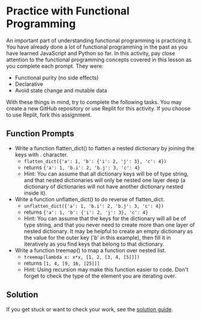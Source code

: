 # Practice with Functional Programming

An important part of understanding functional programming is practicing it. You have already done a lot of functional programming in the past as you have learned JavaScript and Python so far. In this activity, pay close attention to the functional programming concepts covered in this lesson as you complete each prompt. They were:

- Functional purity (no side effects)
- Declarative
- Avoid state change and mutable data

With these things in mind, try to complete the following tasks. You may create a new GitHub repository or use Replit for this activity. If you choose to use Replit, fork this assignment.

## Function Prompts

- Write a function flatten_dict() to flatten a nested dictionary by joining the keys with . character.
  - `flatten_dict({'a': 1, 'b': {'i': 2, 'j': 3}, 'c': 4})`
  - returns `{'a': 1, 'b.i': 2, 'b.j': 3, 'c': 4}`
  - Hint: You can assume that all dictionary keys will be of type string, and that nested dictionaries will only be nested one layer deep (a dictionary of dictionaries will not have another dictionary nested inside it).
- Write a function unflatten_dict() to do reverse of flatten_dict.
  - `unflatten_dict({'a': 1, 'b.i': 2, 'b.j': 3, 'c': 4})`
  - returns `{'a': 1, 'b': {'i': 2, 'j': 3}, 'c': 4}`
  - Hint: You can assume that the keys for the dictionary will all be of type string, and that you never need to create more than one layer of nested dictionary. It may be helpful to create an empty dictionary as the value for the outer key ('b' in this example), then fill it in iteratively as you find keys that belong to that dictionary.
- Write a function treemap() to map a function over nested list.
  - `treemap(lambda x: x*x, [1, 2, [3, 4, [5]]])`
  - returns `[1, 4, [9, 16, [25]]]`
  - Hint: Using recursion may make this function easier to code. Don't forget to check the type of the element you are iterating over.

## Solution

If you get stuck or want to check your work, see the [solution guide](Activity_3_Practice_Functional_Programming_Solution.py).
